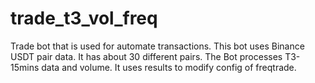 # trade_t3_vol_freq
Trade bot that is used for automate transactions.
This bot uses Binance USDT pair data. 
It has about 30 different pairs.
The Bot processes T3-15mins data and volume.
It uses results to modify config of freqtrade.
